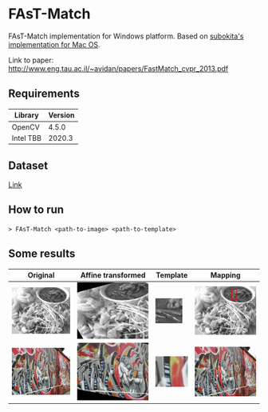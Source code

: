 # FAsT-Match
FAsT-Match implementation for Windows platform. Based on [subokita's implementation for Mac OS](https://github.com/subokita/FAsT-Match).

Link to paper: http://www.eng.tau.ac.il/~avidan/papers/FastMatch_cvpr_2013.pdf

## Requirements
| Library | Version |
| ------ | ------ |
| OpenCV | 4.5.0 |
| Intel TBB | 2020.3 |

## Dataset
[Link](https://drive.google.com/file/d/172cyQCyTDvdC6ylzAS3xwR-PGAnDhjcT/view?usp=sharing)

## How to run
```
> FAsT-Match <path-to-image> <path-to-template>
```

## Some results
| Original | Affine transformed | Template | Mapping |
| ------ | ------ | ------ | ------ |
| ![original](https://github.com/vinhtq115/FAsT-Match/raw/master/images/0001.jpg "Original image") | ![Affine transformed](https://github.com/vinhtq115/FAsT-Match/raw/master/images/0001-affined.jpg "Affined image") | ![Template](https://github.com/vinhtq115/FAsT-Match/raw/master/images/0001-template.jpg "Template") | ![Mapping](https://github.com/vinhtq115/FAsT-Match/raw/master/images/0001-mapping.jpg "Mapping") |
| ![original](https://github.com/vinhtq115/FAsT-Match/raw/master/images/0002.jpg "Original image") | ![Affine transformed](https://github.com/vinhtq115/FAsT-Match/raw/master/images/0002-affined.jpg "Affined image") | ![Template](https://github.com/vinhtq115/FAsT-Match/raw/master/images/0002-template.jpg "Template") | ![Mapping](https://github.com/vinhtq115/FAsT-Match/raw/master/images/0002-mapping.jpg "Mapping") |
